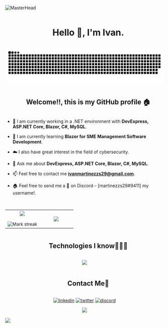 ![MasterHead](https://mir-s3-cdn-cf.behance.net/project_modules/max_1200/81bb4b165684019.640b6038d133e.gif)

<!--h1 con borde-->
<div id="user-content-toc">
  <ul align="center">
    <summary><h1 style="display: inline-block">Hello 👋, I'm Ivan.</h1></summary>
  </ul>
</div>


<!--- serpiente -->
<div align="center">
  <img  src="https://github.com/1999AZZAR/1999AZZAR/blob/readme/resources/img/grid-snake.svg"
       alt="snake" /></a>
</div>


<!--h2 con borde-->
<div id="user-content-toc">
  <ul align="center">
    <summary><h2 style="display: inline-block">Welcome!!, this is my GitHub profile 🏠</h2></summary>
  </ul>
</div>


<!--Inicio del intro-->
- 🔭 I am currently working in a .NET environment with **DevExpress, ASP.NET Core, Blazor, C#, MySQL**.

- 🌱 I am currently learning **Blazor for SME Management Software Development**.

- ☁️ I also have great interest in the field of cybersecurity.

- 💬 Ask me about **DevExpress, ASP.NET Core, Blazor, C#, MySQL**.

- 📫 Feel free to contact me **ivanmartinezzs29@gmail.com**.

- 🏠 Feel free to send me a **👋** on Discord – [martinezzs29#9411] my username!.
<!--Final del intro-->

<br>

<!--- stats & trofeos (inicio) -->
<p align="center">
  <!--- stats (inicio) -->
<table align="center">
<tr border="none">
<td width="50%" align="center">
  
  <img  align="center"  src="https://github-readme-stats.vercel.app/api?username=1v4n21&theme=dark&show_icons=true&count_private=true" />
  <br></br>
  <img  title="🔥 Get streak stats for your profile at git.io/streak-stats" alt="Mark streak" src="https://github-readme-streak-stats.herokuapp.com/?user=1v4n21&theme=dark&hide_border=false" /> 
</td>

<td width="50%" align="center">

  <img  align="center"  src="https://github-readme-stats.anuraghazra1.vercel.app/api/top-langs/?username=1v4n21&theme=dark&hide_border=false&no-bg=true&no-frame=true&langs_count=10"/>
  
  </td>
</tr>
</table>
<!--- stats (final) -->

<!--- trofeos (inicio) -->
<!--<div align=center>
  <a href="https://github.com/ryo-ma/github-profile-trophy" title="Go to Source">
      <img align="center" width=84% src="https://github-profile-trophy.vercel.app/?username=1v4n21&theme=radical&row=1&column=7&margin-h=15&margin-w=5&no-bg=true" alt="TROPHY" />
    </a>
</div>-->
<!--- trofeos (final) -->


</p>        
<!--stats & trofeos (final)-->


<!--h1 con borde-->
<div id="user-content-toc">
  <ul align="center">
    <summary><h2 style="display: inline-block">Technologies I know👨🏻‍💻</h2></summary>
  </ul>
</div>
<!--tecnologias-->
<p align="center">
  <a href="https://skillicons.dev">
    <img src="https://skillicons.dev/icons?i=java,spring,php,symfony,py,html,css,js,cs,git,github,bootstrap,tailwind,mysql,docker,visualstudio,vscode,idea,notion&perline=14" />
  </a>
</p>


<!-- Contacta conmigo -->
<!--h2 con borde-->
<div id="user-content-toc">
  <ul align="center">
    <summary><h2 style="display: inline-block">Contact Me🤝</h2></summary>
  </ul>
</div>

<!--iconos y links-->
<p align="center">
<a href="https://www.linkedin.com/in/martinezzs29" target="blank"><img align="center" src="https://user-images.githubusercontent.com/88904952/234979284-68c11d7f-1acc-4f0c-ac78-044e1037d7b0.png" alt="linkedin" height="50" width="50" /></a>
<a href="https://twitter.com/martinezzs29" target="blank"><img align="center" src="https://user-images.githubusercontent.com/88904952/234980676-61bfb021-ecc8-48f7-88e6-34c1b06c4a58.png" alt="twitter" height="50" width="50" /></a> 
<a href="https://discordapp.com/users/1230435195333906432" target="blank"><img align="center" src="https://user-images.githubusercontent.com/88904952/234982627-019fd336-6248-453c-9b05-97c13fd1d207.png" alt="discord" height="50" width="50" /></a>
  
</p>


<!--visitas del perfil-->
<div align="center">
  
[![](https://visitcount.itsvg.in/api?id=1v4n21&icon=3&color=6)](https://visitcount.itsvg.in)
  
</div>


<!--divisor horizontal(gradiant)-->
<img src="https://user-images.githubusercontent.com/73097560/115834477-dbab4500-a447-11eb-908a-139a6edaec5c.gif">
